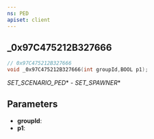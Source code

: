 ```yaml
---
ns: PED
apiset: client
---
```

## _0x97C475212B327666

```c
// 0x97C475212B327666
void _0x97C475212B327666(int groupId,BOOL p1);
```

_SET_SCENARIO_PED_* - _SET_SPAWNER_*

## Parameters
* **groupId**:
* **p1**:




